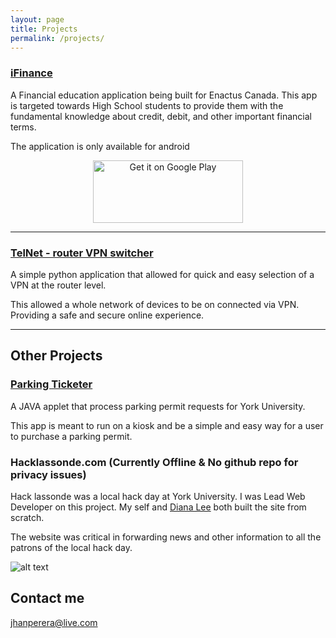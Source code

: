 ```yaml
---
layout: page
title: Projects
permalink: /projects/
---
```


### [iFinance](https://github.com/jhanperera/EnactusApp)

A Financial education application being built for Enactus Canada. This app is targeted towards High School students to provide them with the fundamental knowledge about credit, debit, and other important financial terms.

The application is only available for android
<center>
<a href='https://play.google.com/store/apps/details?id=com.enactus.ifinance&pcampaignid=MKT-Other-global-all-co-prtnr-py-PartBadge-Mar2515-1'>
<img alt='Get it on Google Play' src='https://play.google.com/intl/en_us/badges/images/generic/en_badge_web_generic.png' height="100" width="240" /></a>
</center>

***

### [TelNet - router VPN switcher](https://github.com/jhanperera/TelNetProjectFiles)

A simple python application that allowed for quick and easy selection of a VPN at the router level.

This allowed a whole network of devices to be on connected via VPN. Providing a safe and secure online experience.

***

## Other Projects

### [Parking Ticketer](https://github.com/jhanperera/ParkingTicketer)

A JAVA applet that process parking permit requests for York University.

This app is meant to run on a kiosk and be a simple and easy way for a user to purchase a parking permit.

### Hacklassonde.com (Currently Offline & No github repo for privacy issues)

Hack lassonde was a local hack day at York University. I was Lead Web Developer on this project. My self and [Diana Lee](http://leediana.com) both built the site from scratch.

The website was critical in forwarding news and other information to all the patrons of the local hack day.

![alt text](https://scontent-yyz1-1.cdninstagram.com/t51.2885-15/e35/14727462_1806927116259665_3851186166598467584_n.jpg "hacklassonde.com landing page")

## Contact me

[jhanperera@live.com](mailto:jhanperera@live.com)
